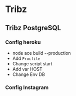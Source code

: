 # Tribz

## Tribz PostgreSQL

### Config heroku

- node ace build --production
- Add `Procfile`
- Change script start
- Add var HOST
- Change Env DB

### Config Instagram
